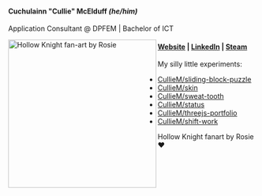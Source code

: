#### **Cuchulainn "Cullie" McElduff** *(he/him)*   
Application Consultant @ DPFEM | Bachelor of ICT  
  
<img src='https://user-images.githubusercontent.com/80604874/134793057-1790b995-6fea-465e-b9a8-844096a070fc.jpg' 
  height='300px' 
  align='left' 
  alt="Hollow Knight fan-art by Rosie" 
  aria-label="Hollow Knight fan-art by Rosie">
  
#### [Website](https://culliem.com) | [LinkedIn](https://www.linkedin.com/in/cullie/) | [Steam](https://steamcommunity.com/id/cullie/)   

  My silly little experiments: 
  
  - [CullieM/sliding-block-puzzle](https://CullieM.com/sliding-block-puzzle)
  - [CullieM/skin](https://CullieM.com/skin)
  - [CullieM/sweat-tooth](https://CullieM.com/sweat-tooth)
  - [CullieM/status](https://CullieM.com/status)
  - [CullieM/threejs-portfolio](https://CullieM.com/threejs-portfolio)
  - [CullieM/shift-work](https://CullieM.com/shift-work)

Hollow Knight fanart by Rosie ❤️
<!--  :video_game: Playing: **Norco** -->
 
<!-- Hollow Knight fan art courtesy of my love. -->
